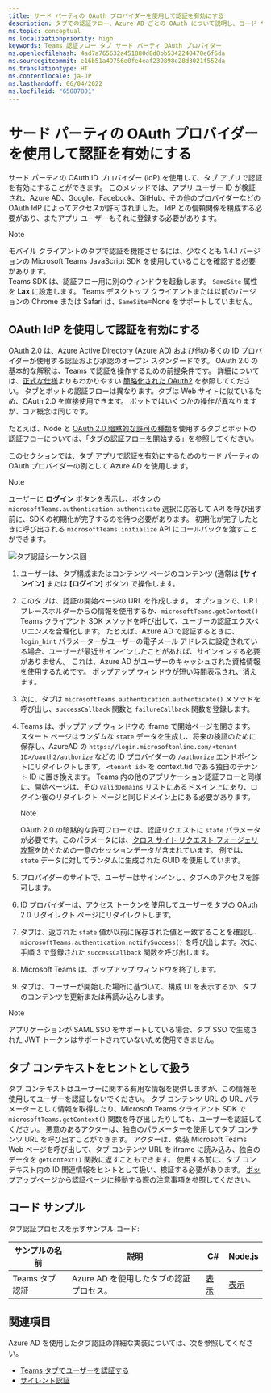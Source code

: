 ```yaml
---
title: サード パーティの OAuth プロバイダーを使用して認証を有効にする
description: タブでの認証フロー、Azure AD ごとの OAuth について説明し、コード サンプルを提供します
ms.topic: conceptual
ms.localizationpriority: high
keywords: Teams 認証フロー タブ サード パーティ OAuth プロバイダー
ms.openlocfilehash: 4ad7a765632a451880d8d8bb5342240478e6f6da
ms.sourcegitcommit: e16b51a49756e0fe4eaf239898e28d3021f552da
ms.translationtype: HT
ms.contentlocale: ja-JP
ms.lasthandoff: 06/04/2022
ms.locfileid: "65887801"
---
```

# <a name="enable-authentication-using-third-party-oauth-provider"></a>サード パーティの OAuth プロバイダーを使用して認証を有効にする

サード パーティの OAuth ID プロバイダー (IdP) を使用して、タブ アプリで認証を有効にすることができます。 このメソッドでは、アプリ ユーザー ID が検証され、Azure AD、Google、Facebook、GitHub、その他のプロバイダーなどの OAuth IdP によってアクセスが許可されました。 IdP との信頼関係を構成する必要があり、またアプリ ユーザーもそれに登録する必要があります。

> [!NOTE]
> モバイル クライアントのタブで認証を機能させるには、少なくとも 1.4.1 バージョンの Microsoft Teams JavaScript SDK を使用していることを確認する必要があります。  
> Teams SDK は、認証フロー用に別のウィンドウを起動します。 `SameSite` 属性を **Lax** に設定します。 Teams デスクトップ クライアントまたは以前のバージョンの Chrome または Safari は、`SameSite`=None をサポートしていません。

## <a name="use-oauth-idp-to-enable-authentication"></a>OAuth IdP を使用して認証を有効にする

OAuth 2.0 は、Azure Active Directory (Azure AD) および他の多くの ID プロバイダーが使用する認証および承認のオープン スタンダードです。 OAuth 2.0 の基本的な解釈は、Teams で認証を操作するための前提条件です。 詳細については、[正式な仕様](https://oauth.net/2/)よりもわかりやすい [簡略化された OAuth2](https://aaronparecki.com/oauth-2-simplified/) を参照してください。 タブとボットの認証フローは異なります。タブは Web サイトに似ているため、OAuth 2.0 を直接使用できます。 ボットではいくつかの操作が異なりますが、コア概念は同じです。

たとえば、Node と [OAuth 2.0 暗黙的な許可の種類](https://oauth.net/2/grant-types/implicit/)を使用するタブとボットの認証フローについては、「[タブの認証フローを開始する](~/tabs/how-to/authentication/auth-tab-aad.md#initiate-authentication-flow)」を参照してください。

このセクションでは、タブ アプリで認証を有効にするためのサード パーティの OAuth プロバイダーの例として Azure AD を使用します。

> [!NOTE]
> ユーザーに **ログイン** ボタンを表示し、ボタンの `microsoftTeams.authentication.authenticate` 選択に応答して API を呼び出す前に、SDK の初期化が完了するのを待つ必要があります。 初期化が完了したときに呼び出される `microsoftTeams.initialize` API にコールバックを渡すことができます。

![タブ認証シーケンス図](~/assets/images/authentication/tab_auth_sequence_diagram.png)

1. ユーザーは、タブ構成またはコンテンツ ページのコンテンツ (通常は **[サインイン]** または **[ログイン]** ボタン) で操作します。
2. このタブは、認証の開始ページの URL を作成します。 オプションで、UR Lプレースホルダーからの情報を使用するか、`microsoftTeams.getContext()` Teams クライアント SDK メソッドを呼び出して、ユーザーの認証エクスペリエンスを合理化します。 たとえば、Azure AD で認証するときに、`login_hint` パラメーターがユーザーの電子メール アドレスに設定されている場合、ユーザーが最近サインインしたことがあれば、サインインする必要がありません。 これは、Azure AD がユーザーのキャッシュされた資格情報を使用するためです。 ポップアップ ウィンドウが短い時間表示され、消えます。
3. 次に、タブは `microsoftTeams.authentication.authenticate()` メソッドを呼び出し、`successCallback` 関数と `failureCallback` 関数を登録します。
4. Teams は、ポップアップ ウィンドウの iframe で開始ページを開きます。 スタート ページはランダムな `state` データを生成し、将来の検証のために保存し、AzureAD の `https://login.microsoftonline.com/<tenant ID>/oauth2/authorize` などの ID プロバイダーの `/authorize` エンドポイントにリダイレクトします。 `<tenant id>` を context.tid である独自のテナント ID に置き換えます。
Teams 内の他のアプリケーション認証フローと同様に、開始ページは、その `validDomains` リストにあるドメイン上にあり、ログイン後のリダイレクト ページと同じドメイン上にある必要があります。

    > [!NOTE]
    > OAuth 2.0 の暗黙的な許可フローでは、認証リクエストに `state` パラメータが必要です。このパラメータには、[クロス サイト リクエスト フォージェリ攻撃](https://en.wikipedia.org/wiki/Cross-site_request_forgery)を防ぐための一意のセッションデータが含まれています。 例では、`state` データに対してランダムに生成された GUID を使用しています。

5. プロバイダーのサイトで、ユーザーはサインインし、タブへのアクセスを許可します。
6. ID プロバイダーは、アクセス トークンを使用してユーザーをタブの OAuth 2.0 リダイレクト ページにリダイレクトします。
7. タブは、返された `state` 値が以前に保存された値と一致することを確認し、`microsoftTeams.authentication.notifySuccess()` を呼び出します。次に、手順 3 で登録された `successCallback` 関数を呼び出します。
8. Microsoft Teams は、ポップアップ ウィンドウを終了します。
9. タブは、ユーザーが開始した場所に基づいて、構成 UI を表示するか、タブのコンテンツを更新または再読み込みします。

> [!NOTE]
> アプリケーションが SAML SSO をサポートしている場合、タブ SSO で生成された JWT トークンはサポートされていないため使用できません。

## <a name="treat-tab-context-as-hints"></a>タブ コンテキストをヒントとして扱う

タブ コンテキストはユーザーに関する有用な情報を提供しますが、この情報を使用してユーザーを認証しないでください。 タブ コンテンツ URL の URL パラメーターとして情報を取得したり、Microsoft Teams クライアント SDK で `microsoftTeams.getContext()` 関数を呼び出したりしても、ユーザーを認証してください。 悪意のあるアクターは、独自のパラメーターを使用してタブ コンテンツ URL を呼び出すことができます。 アクターは、偽装 Microsoft Teams Web ページを呼び出して、タブ コンテンツ URL を iframe に読み込み、独自のデータを `getContext()` 関数に返すこともできます。 使用する前に、タブ コンテキスト内の ID 関連情報をヒントとして扱い、検証する必要があります。 [ポップアップページから認証ページに移動する](~/tabs/how-to/authentication/auth-tab-aad.md#navigate-to-the-authorization-page-from-your-pop-up-page)際の注意事項を参照してください。

## <a name="code-sample"></a>コード サンプル

タブ認証プロセスを示すサンプル コード:

| **サンプルの名前** | **説明** | **C#** | **Node.js** |
|-----------------|-----------------|-------------|------------|
| Teams タブ認証 | Azure AD を使用したタブの認証プロセス。 | [表示](https://github.com/OfficeDev/Microsoft-Teams-Samples/tree/main/samples/app-complete-sample/csharp) | [表示](https://github.com/OfficeDev/Microsoft-Teams-Samples/tree/main/samples/app-complete-sample/nodejs) |

## <a name="see-also"></a>関連項目

Azure AD を使用したタブ認証の詳細な実装については、次を参照してください。

* [Teams タブでユーザーを認証する](~/tabs/how-to/authentication/auth-tab-AAD.md)
* [サイレント認証](~/tabs/how-to/authentication/auth-silent-AAD.md)
